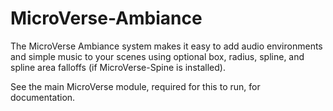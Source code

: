 # MicroVerse-Ambiance

The MicroVerse Ambiance system makes it easy to add audio environments and simple music to your scenes using optional box, radius, spline, and spline area falloffs (if MicroVerse-Spine is installed). 

See the main MicroVerse module, required for this to run, for documentation.
